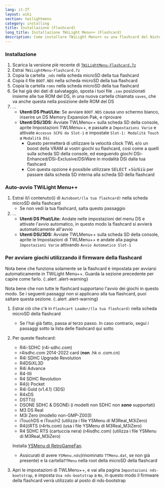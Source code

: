 ```yaml
---
lang: it-IT
layout: wiki
section: twilightmenu
category: installing
title: Installazione (Flashcard)
long_title: Installazione TWiLight Menu++ (Flashcard)
description: Come installare TWiLight Menu++ su una flashcard del Nintendo DS
---
```


### Installazione
1. Scarica la versione piè recente di [`TWiLightMenu-Flashcard.7z`](https://github.com/DS-Homebrew/TWiLightMenu/releases/latest/download/TWiLightMenu-Flashcard.7z)
1. Estrai `TWiLightMenu-Flashcard.7z`
1. Copia la cartella `_nds` nella scheda microSD della tua flashcard
1. Copia il file `BOOT.NDS` nella scheda microSD della tua flashcard
1. Copia la cartella `roms` nella scheda microSD della tua flashcard
1. Se hai già dei dati di salvataggio, sposta i tuoi file `.sav` posizionati insieme alle tue ROM del DS, in una nuova cartella chiamata `saves`, che va anche questa nella posizione delle ROM del DS
1. ...
   - **Utenti DS Phat/Lite:** Se avviare `BOOT.NDS` causa uno schermo bianco, inserire un DS Memory Expansion Pak, e riprovare
   - **Utenti DSi/3DS:** Avviate TWLMenu++ sulla scheda SD della console, aprite Impostazioni TWLMenu++, e passate a `Impostazioni Varie` e attivate `Accesso SCFG da Slot-1` e impostate `Slot-1: Modalità Touch` a `Modalità DSi`
      - Questo permetterà di utilizzare la velocità clock TWL e/o un boost della VRAM ai vostri giochi su flashcard, così come a quelli sulla scheda SD della console, ed eseguendo giochi DSi-Enhanced/DSi-Exclusive/DSiWare in modalità DSi dalla tua flashcard
      - Con questa opzione è possibile utilizzare <kbd>SELECT</kbd> +<kbd>Sù</kbd>/<kbd>Giù</kbd> per passare dalla scheda SD interna alla scheda SD della flashcard

### Auto-avvio TWiLight Menu++
1. Estrai il/i contenuto(i) di `Autoboot/(la tua flashcard)` nella scheda microSD della flashcard
   - Se non vedi la tua flashcard, salta questo passaggio
1. ...
   - **Utenti DS Phat/Lite:** Andate nelle impostazioni del menu DS e attivate l'avvio automatico, in questo modo la flashcard si avvierà automaticamente all'avvio
   - **Utenti DSi/3DS:** Avviate TWLMenu++ sulla scheda SD della console, aprite le Impostazioni di TWLMenu++ e andate alla pagina `Impostazioni Varie` attivando `Avvio Automatico Slot-1`

### Per avviare giochi utilizzando il firmware della flashcard

Nota bene che funziona solamente se la flashcard è impostata per avviarsi automaticamente in TWiLight Menu++. Guarda la sezione precedente per capire come farlo.
{:.alert .alert-warning}

Nota bene che non tutte le flashcard supportano l'avvio dei giochi in questo modo. Se i seguenti passaggi non si applicano alla tua flashcard, puoi saltare questa sezione.
{:.alert .alert-warning}

1. Estrai ciò che c'è in `Flashcart Loader/(la tua flashcard)` nella scheda microSD della flashcard
   - Se l'hai già fatto, passa al terzo passo. In caso contrario, segui i passaggi sotto la lista delle flashcard qui sotto

1. Per queste flashcard:
   - R4i-SDHC (r4i-sdhc.com)
   - r4isdhc.com 2014-2022 card (**non** .hk o .com.cn)
   - R4i SDHC Upgrade Revolution
   - R4DSiXL3D
   - R4i Advance
   - R4-IIIi
   - R4 SDHC Revolution
   - R4(i) Pocket
   - R4i Gold (v1.4.1) (3DS)
   - R4xDS
   - DSTT(i)
   - DSONE SDHC & DSONEi (i modelli non SDHC non ***sono*** supportati)
   - M3 DS Real
   - M3i Zero (modello non-GMP-Z003)
   - iTouchDS e iTouch2 (utilizza i file YSMenu di M3Real_M3iZero)
   - R4(i)RTS (r4rts.com) (usa i file YSMenu di M3Real_M3iZero)
   - R4 SDHC RTS (cartuccia nera) (r4isdhc.com) (utilizza i file YSMenu di M3Real_M3iZero)

   Installa [YSMenu di RetroGameFan](https://gbatemp.net/threads/retrogamefan-updates-releases.267243/).
      - Assicurati di avere `YSMenu.nds`(rinominato `TTMenu.dat`, se non già presente) e la cartella`TTMenu` nella root della microSD della flashcard
1. Apri le impostazioni di TWLMenu++, e vai alla pagina `Impostazioni nds-bootstrap`, e imposta `Usa nds-bootstrap` a `No`, in questo modo il firmware della flashcard verrà utilizzato al posto di nds-bootstrap
